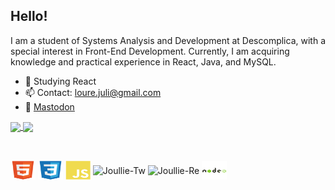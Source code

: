 ## Hello!

I am a student of Systems Analysis and Development at Descomplica, with a special interest in Front-End Development. Currently, I am acquiring knowledge and practical experience in React, Java, and MySQL.

- 🌱 Studying React
- 📫 Contact: loure.juli@gmail.com
- 🐘 <a rel="me" href="https://mastodon.social/@julianarosa">Mastodon</a>

<div>
<a href="https://github.com/joullie/github-readme-stats">
  <img align="center" src="https://github-readme-stats.vercel.app/api?username=joullie&show_icons=true&theme=dracula" />
</a>
<a href="https://github.com/joullie/top-langs">
  <img align="center" src="https://github-readme-stats.vercel.app/api/top-langs/?username=joullie&layout=compact&theme=dracula" />
</a>

  
  
</div>
  
  ##
  
<div style="display: inline_block"><br>
   <img align="center" alt="Joullie-HTML" height="30" width="40" src="https://raw.githubusercontent.com/devicons/devicon/master/icons/html5/html5-original.svg">
   <img align="center" alt="Joullie-CSS" height="30" width="40" src="https://raw.githubusercontent.com/devicons/devicon/master/icons/css3/css3-original.svg">
   <img align="center" alt="Joullie-Js" height="30" width="40" src="https://raw.githubusercontent.com/devicons/devicon/master/icons/javascript/javascript-plain.svg">
   <img align="center" alt="Joullie-Tw" height="30" width="40" src="https://cdn.jsdelivr.net/gh/devicons/devicon/icons/tailwindcss/tailwindcss-plain.svg">
  <img align="center" alt="Joullie-Re" height="30" width="40" src="https://cdn.jsdelivr.net/gh/devicons/devicon/icons/react/react-original.svg">
  <img align="center" alt="Joullie-Nd" height="30" width="40" src="https://raw.githubusercontent.com/devicons/devicon/1119b9f84c0290e0f0b38982099a2bd027a48bf1/icons/nodejs/nodejs-original-wordmark.svg">
  
  
  
  
  </div>
  
  
